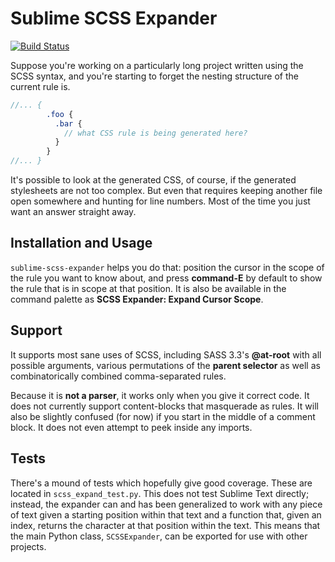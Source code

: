 Sublime SCSS Expander
=====================
[![Build Status](https://travis-ci.org/garetht/sublime-scss-expander.svg?branch=master)](https://travis-ci.org/garetht/sublime-scss-expander)

Suppose you're working on a particularly long project written using the SCSS syntax, and you're starting to forget the nesting structure of the current rule is.

```scss
//... {
        .foo {
          .bar {
            // what CSS rule is being generated here?
          }
        }
//... }
```

It's possible to look at the generated CSS, of course, if the generated stylesheets are not too complex. But even that requires keeping another file open somewhere and hunting for line numbers. Most of the time you just want an answer straight away.

## Installation and Usage
`sublime-scss-expander` helps you do that: position the cursor in the scope of the rule you want to know about, and press **command-E** by default to show the rule that is in scope at that position. It is also be available in the command palette as **SCSS Expander: Expand Cursor Scope**.

## Support
It supports most sane uses of SCSS, including SASS 3.3's **@at-root** with all possible arguments, various permutations of the **parent selector** as well as combinatorically combined comma-separated rules.

Because it is **not a parser**, it works only when you give it correct code. It does not currently support content-blocks that masquerade as rules. It will also be slightly confused (for now) if you start in the middle of a comment block. It does not even attempt to peek inside any imports.

## Tests
There's a mound of tests which hopefully give good coverage. These are located in `scss_expand_test.py`. This does not test Sublime Text directly; instead, the expander can and has been generalized to work with any piece of text given a starting position within that text and a function that, given an index, returns the character at that position within the text. This means that the main Python class, `SCSSExpander`, can be exported for use with other projects.
